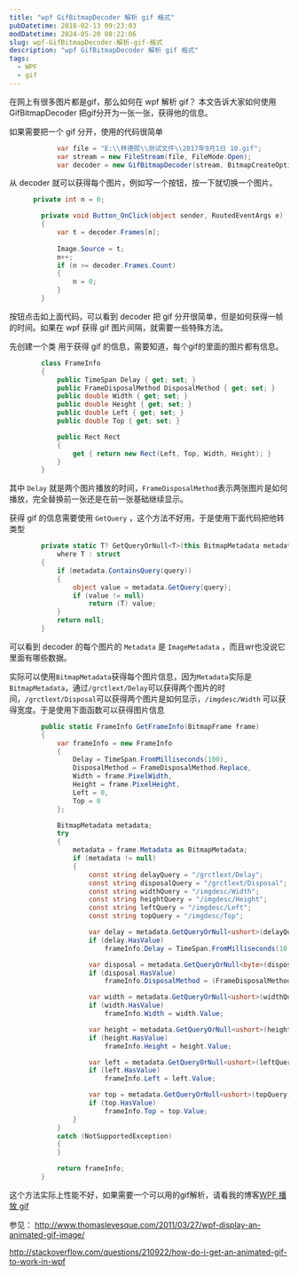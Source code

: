 ```yaml
---
title: "wpf GifBitmapDecoder 解析 gif 格式"
pubDatetime: 2018-02-13 09:23:03
modDatetime: 2024-05-20 08:22:06
slug: wpf-GifBitmapDecoder-解析-gif-格式
description: "wpf GifBitmapDecoder 解析 gif 格式"
tags:
  - WPF
  - gif
---
```





在网上有很多图片都是gif，那么如何在 wpf 解析 gif？
本文告诉大家如何使用  GifBitmapDecoder 把gif分开为一张一张，获得他的信息。

<!--more-->


<!-- CreateTime:2018/2/13 17:23:03 -->

<!-- csdn -->

<!-- 标签：WPF，gif -->

如果需要把一个 gif 分开，使用的代码很简单

```csharp
            var file = "E:\\林德熙\\测试文件\\2017年9月1日 10.gif";
            var stream = new FileStream(file, FileMode.Open);
            var decoder = new GifBitmapDecoder(stream, BitmapCreateOptions.PreservePixelFormat, BitmapCacheOption.Default);

```

从 decoder 就可以获得每个图片，例如写一个按钮，按一下就切换一个图片。

```csharp
      private int n = 0;

        private void Button_OnClick(object sender, RoutedEventArgs e)
        {
            var t = decoder.Frames[n];
            
            Image.Source = t;
            n++;
            if (n >= decoder.Frames.Count)
            {
                n = 0;
            }
        }
```

按钮点击如上面代码，可以看到 decoder 把 gif 分开很简单，但是如何获得一帧的时间。如果在 wpf 获得 gif 图片间隔，就需要一些特殊方法。

先创建一个类 用于获得 gif 的信息，需要知道，每个gif的里面的图片都有信息。

```csharp
        class FrameInfo
        {
            public TimeSpan Delay { get; set; }
            public FrameDisposalMethod DisposalMethod { get; set; }
            public double Width { get; set; }
            public double Height { get; set; }
            public double Left { get; set; }
            public double Top { get; set; }

            public Rect Rect
            {
                get { return new Rect(Left, Top, Width, Height); }
            }
        }
```

其中 `Delay` 就是两个图片播放的时间，`FrameDisposalMethod`表示两张图片是如何播放，完全替换前一张还是在前一张基础继续显示。

获得 gif 的信息需要使用 `GetQuery` ，这个方法不好用，于是使用下面代码把他转类型

```csharp
        private static T? GetQueryOrNull<T>(this BitmapMetadata metadata, string query)
            where T : struct
        {
            if (metadata.ContainsQuery(query))
            {
                object value = metadata.GetQuery(query);
                if (value != null)
                    return (T) value;
            }
            return null;
        }
```

可以看到 decoder 的每个图片的 `Metadata` 是 `ImageMetadata` ，而且wr也没说它里面有哪些数据。

实际可以使用`BitmapMetadata`获得每个图片信息，因为`Metadata`实际是`BitmapMetadata`，通过`/grctlext/Delay`可以获得两个图片的时间，`/grctlext/Disposal`可以获得两个图片是如何显示，`/imgdesc/Width` 可以获得宽度。于是使用下面函数可以获得图片信息

```csharp
        public static FrameInfo GetFrameInfo(BitmapFrame frame)
        {
            var frameInfo = new FrameInfo
            {
                Delay = TimeSpan.FromMilliseconds(100),
                DisposalMethod = FrameDisposalMethod.Replace,
                Width = frame.PixelWidth,
                Height = frame.PixelHeight,
                Left = 0,
                Top = 0
            };

            BitmapMetadata metadata;
            try
            {
                metadata = frame.Metadata as BitmapMetadata;
                if (metadata != null)
                {
                    const string delayQuery = "/grctlext/Delay";
                    const string disposalQuery = "/grctlext/Disposal";
                    const string widthQuery = "/imgdesc/Width";
                    const string heightQuery = "/imgdesc/Height";
                    const string leftQuery = "/imgdesc/Left";
                    const string topQuery = "/imgdesc/Top";

                    var delay = metadata.GetQueryOrNull<ushort>(delayQuery);
                    if (delay.HasValue)
                        frameInfo.Delay = TimeSpan.FromMilliseconds(10 * delay.Value);

                    var disposal = metadata.GetQueryOrNull<byte>(disposalQuery);
                    if (disposal.HasValue)
                        frameInfo.DisposalMethod = (FrameDisposalMethod) disposal.Value;

                    var width = metadata.GetQueryOrNull<ushort>(widthQuery);
                    if (width.HasValue)
                        frameInfo.Width = width.Value;

                    var height = metadata.GetQueryOrNull<ushort>(heightQuery);
                    if (height.HasValue)
                        frameInfo.Height = height.Value;

                    var left = metadata.GetQueryOrNull<ushort>(leftQuery);
                    if (left.HasValue)
                        frameInfo.Left = left.Value;

                    var top = metadata.GetQueryOrNull<ushort>(topQuery);
                    if (top.HasValue)
                        frameInfo.Top = top.Value;
                }
            }
            catch (NotSupportedException)
            {
            }

            return frameInfo;
        }

```

这个方法实际上性能不好，如果需要一个可以用的gif解析，请看我的博客[WPF 播放 gif](https://blog.lindexi.com/post/WPF-%E6%92%AD%E6%94%BE-gif.html )

参见： http://www.thomaslevesque.com/2011/03/27/wpf-display-an-animated-gif-image/
	
http://stackoverflow.com/questions/210922/how-do-i-get-an-animated-gif-to-work-in-wpf

